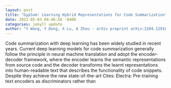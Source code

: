 ```yaml
--- 
layout: post 
title: "GypSum: Learning Hybrid Representations for Code Summarization" 
date: 2022-05-03 04:46:56 -0400 
categories: jekyll update 
author: "Y Wang, Y Dong, X Lu, A Zhou - arXiv preprint arXiv:2204.12916, 2022" 
--- 
```

Code summarization with deep learning has been widely studied in recent years. Current deep learning models for code summarization generally follow the principle in neural machine translation and adopt the encoder-decoder framework, where the encoder learns the semantic representations from source code and the decoder transforms the learnt representations into human-readable text that describes the functionality of code snippets. Despite they achieve the new state-of-the-art Cites: Electra: Pre-training text encoders as discriminators rather than